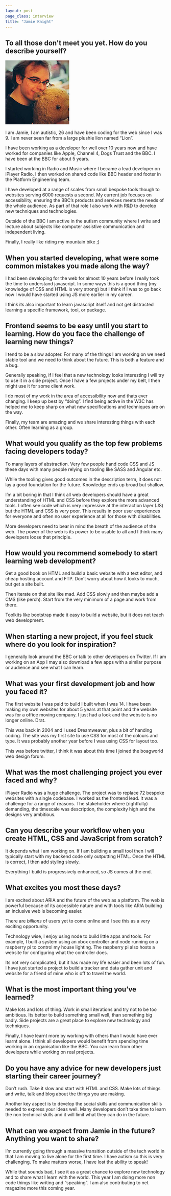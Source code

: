 ```yaml
---
layout: post
page_class: interview
title: "Jamie Knight"
---
```


## To all those don't meet you yet. How do you describe yourself?

<img class="portrait portrait--xxl" src="/assets/images/portrait-jamie-knight.jpg" alt="Jamie Knight's prtrait"  />

I am Jamie, I am autistic, 26 and have been coding for the web since I was 9. I am never seen far from a large plushie lion named “Lion”.

I have been working as a developer for well over 10 years now and have worked for companies like Apple, Channel 4, Dogs Trust and the BBC. I have been at the BBC for about 5 years.

I started working in Radio and Music where I became a lead developer on iPlayer Radio. I then worked on shared code like BBC header and footer in the Platform Engineering team.

I have developed at a range of scales from small bespoke tools though to websites serving 6000 requests a second. My current job focuses on accessibility, ensuring the BBC’s products and services meets the needs of the whole audience. As part of that role I also work with R&D to develop new techniques and technologies.

Outside of the BBC I am active in the autism community where I write and lecture about subjects like computer assistive communication and independent living.

Finally, I really like riding my mountain bike ;)

## When you started developing, what were some common mistakes you made along the way?

I had been developing for the web for almost 10 years before I really took the time to understand javascript. In some ways this is a good thing (my knowledge of CSS and HTML is very strong) but I think if I was to go back now I would have started using JS more earlier in my career.

I think its also important to learn javascript itself and not get distracted learning a specific framework, tool, or package.

## Frontend seems to be easy until you start to learning. How do you face the challenge of learning new things?

I tend to be a slow adopter. For many of the things I am working on we need stable tool and we need to think about the future. This is both a feature and a bug.

Generally speaking, if I feel that a new technology looks interesting I will try to use it in a side project. Once I have a few projects under my belt, I then might use it for some client work.

I do most of my work in the area of accessibility now and thats ever changing. I keep up best by “doing”. I find being active in the W3C has helped me to keep sharp on what new specifications and techniques are on the way.

Finally, my team are amazing and we share interesting things with each other. Often learning as a group.

## What would you qualify as the top few problems facing developers today?

To many layers of abstraction. Very few people hand code CSS and JS these days with many people relying on tooling like SASS and Angular etc.

While the tooling gives good outcomes in the description term, it does not lay a good foundation for the future. Knowledge ends up broad but shallow.

I’m a bit boring in that I think all web developers should have a great understanding of HTML and CSS before they explore the more advanced tools. I often see code which is very impressive at the interaction layer (JS) but the HTML and CSS is very poor. This results in poor user experiences for everyone and often no user experience at all for those with disabilities.

More developers need to bear in mind the breath of the audience of the web. The power of the web is its power to be usable to all and I think many developers loose that principle.

## How would you recommend somebody to start learning web development?

Get a good book on HTML and build a basic website with a text editor, and cheap hosting account and FTP. Don’t worry about how it looks to much, but get a site built.

Then iterate on that site like mad. Add CSS slowly and then maybe add a CMS (like perch). Start from the very minimum of a page and work from there.

Toolkits like bootstrap made it easy to build a website, but it does not teach web development.

## When starting a new project, if you feel stuck where do you look for inspiration?

I generally look around the BBC or talk to other developers on Twitter. If I am working on an App I may also download a few apps with a similar purpose or audience and see what I can learn.

## What was your first development job and how you faced it?

The first website I was paid to build I built when I was 14. I have been making my own websites for about 5 years at that point and the website was for a office moving company. I just had a look and the website is no longer online. Drat.

This was back in 2004 and I used Dreamweaver, plus a bit of handing coding. The site was my first site to use CSS for most of the colours and type. It was probably another year before I was using CSS for layout too.

This was before twitter, I think it was about this time I joined the boagworld web design forum.

## What was the most challenging project you ever faced and why?

iPlayer Radio was a huge challenge. The project was to replace 72 bespoke websites with a single codebase. I worked as the frontend lead. It was a challenge for a range of reasons. The stakeholder where (rightfully) demanding, the timescale was description, the complexity high and the designs very ambitious.

## Can you describe your workflow when you create HTML, CSS and JavaScript from scratch?

It depends what I am working on. If I am building a small tool then I will typically start with my backend code only outputting HTML. Once the HTML is correct, I then add styling slowly.

Everything I build is progressively enhanced, so JS comes at the end.

## What excites you most these days?

I am excited about ARIA and the future of the web as a platform. The web is powerful because of its accessible nature and with tools like ARIA building an inclusive web is becoming easier.

There are _billions_ of users yet to come online and I see this as a very exciting opportunity.

Technology wise, I enjoy using node to build little apps and tools. For example, I built a system using an xbox controller and node running on a raspberry pi to control my house lighting. The raspberry pi also hosts a website for configuring what the controller does.

Its not very complicated, but it has made my life easier and been lots of fun. I have just started a project to build a tracker and data gather unit and website for a friend of mine who is off to travel the world.

## What is the most important thing you’ve learned?

Make lots and lots of thing. Work in small iterations and try not to be too ambitious. Its better to build something small well, than something big badly. Side projects are a great place to explore new technology and techniques.

Finally, I have learnt more by working with others than I would have ever learnt alone. I think all developers would benefit from spending time working in an organisation like the BBC. You can learn from other developers while working on real projects.

## Do you have any advice for new developers just starting their career journey?

Don’t rush. Take it slow and start with HTML and CSS. Make lots of things and write, talk and blog about the things you are making.

Another key aspect is to develop the social skills and communication skills needed to express your ideas well. Many developers don’t take time to learn the non technical skills and it will limit what they can do in the future.

## What can we expect from Jamie in the future? Anything you want to share?

I’m currently going through a massive transition outside of the tech world in that I am moving to live alone for the first time. I have autism so this is very challenging. To make matters worse, I have lost the ability to speak!

While that sounds bad, I see it as a great chance to explore new technology and to share what I learn with the world. This year I am doing more non code things like writing and “speaking”. I am also contributing to net magazine more this coming year.
